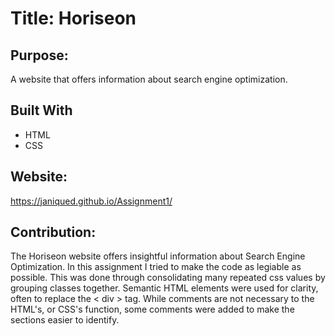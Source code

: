 # Title: Horiseon

## Purpose:
A website that offers information about search engine optimization.

## Built With
* HTML
* CSS

## Website:
https://janiqued.github.io/Assignment1/

## Contribution: 
The Horiseon website offers insightful information about Search Engine Optimization. In this assignment I tried to make the code as legiable as possible. This was done through consolidating many repeated css values by grouping classes together. Semantic HTML elements were used for clarity, often to replace the < div > tag. While comments are not necessary to the HTML's, or CSS's function, some comments were added to make the sections easier to identify. 
